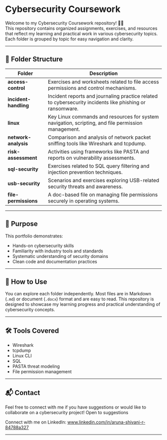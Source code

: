# Cybersecurity Coursework

Welcome to my Cybersecurity Coursework repository! 👩‍💻  
This repository contains organized assignments, exercises, and resources that reflect my learning and practical work in various cybersecurity topics. Each folder is grouped by topic for easy navigation and clarity.

---

## 📂 Folder Structure

| Folder | Description  |
|--------|--------------|
| **access-control**    | Exercises and worksheets related to file access permissions and control mechanisms. |
| **incident-handling** | Incident reports and journaling practice related to cybersecurity incidents like phishing or ransomware. |
| **linux**             | Key Linux commands and resources for system navigation, scripting, and file permission management. |
| **network-analysis**  | Comparison and analysis of network packet sniffing tools like Wireshark and tcpdump. |
| **risk-assessment**   | Activities using frameworks like PASTA and reports on vulnerability assessments. |
| **sql-security**      | Exercises related to SQL query filtering and injection prevention techniques. |
| **usb-security**      | Scenarios and exercises exploring USB-related security threats and awareness. |
| **file-permissions**  | A doc-based file on managing file permissions securely in operating systems. |

---

## 📌 Purpose

This portfolio demonstrates:
- Hands-on cybersecurity skills
- Familiarity with industry tools and standards
- Systematic understanding of security domains
- Clean code and documentation practices

---

## 🚀 How to Use

You can explore each folder independently. Most files are in Markdown (`.md`) or document (`.docx`) format and are easy to read. This repository is designed to showcase my learning progress and practical understanding of cybersecurity concepts.

---

## 🛠 Tools Covered

- Wireshark
- tcpdump
- Linux CLI
- SQL
- PASTA threat modeling
- File permission management

---

## 📬 Contact

Feel free to connect with me if you have suggestions or would like to collaborate on a cybersecurity project!
Open to suggestions

Connect with me on LinkedIn: www.linkedin.com/in/aruna-shivani-r-84788a327

---

